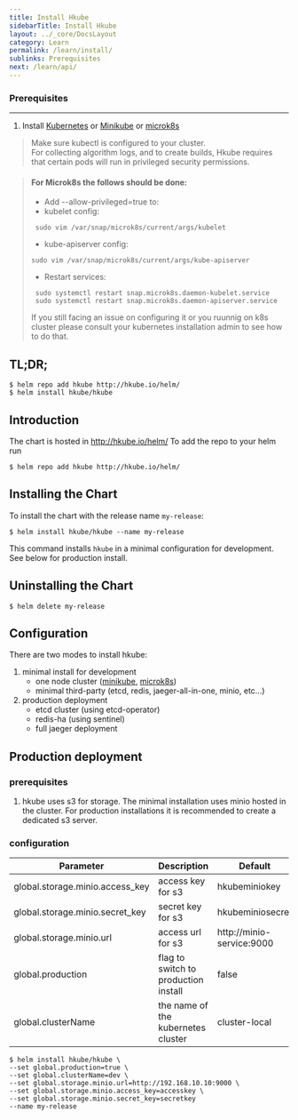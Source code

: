 ```yaml
---
title: Install Hkube
sidebarTitle: Install Hkube
layout: ../_core/DocsLayout
category: Learn
permalink: /learn/install/
sublinks: Prerequisites
next: /learn/api/
---
```


### Prerequisites

---

1. Install [Kubernetes](https://kubernetes.io/docs/user-journeys/users/application-developer/foundational/#section-1) or [Minikube](https://kubernetes.io/docs/tasks/tools/install-minikube/) or [microk8s](https://microk8s.io/)

> Make sure kubectl is configured to your cluster.  
> For collecting algorithm logs, and to create builds, Hkube requires that certain pods will run in privileged security permissions.

> #### For Microk8s the follows should be done:
>
> - Add --allow-privileged=true to:
> - kubelet config:
>
> ```console
>  sudo vim /var/snap/microk8s/current/args/kubelet
> ```
>
> - kube-apiserver config:
>
> ```console
> sudo vim /var/snap/microk8s/current/args/kube-apiserver
> ```
>
> - Restart services:
>
> ```console
>  sudo systemctl restart snap.microk8s.daemon-kubelet.service
>  sudo systemctl restart snap.microk8s.daemon-apiserver.service
> ```
>
> If you still facing an issue on configuring it or you ruunnig on k8s cluster please consult your kubernetes installation admin to see how to do that.

## TL;DR;

```console
$ helm repo add hkube http://hkube.io/helm/
$ helm install hkube/hkube
```

## Introduction

The chart is hosted in http://hkube.io/helm/
To add the repo to your helm run

```console
$ helm repo add hkube http://hkube.io/helm/
```

## Installing the Chart

To install the chart with the release name `my-release`:

```console
$ helm install hkube/hkube --name my-release
```

This command installs `hkube` in a minimal configuration for development. See below for production install.

## Uninstalling the Chart

```console
$ helm delete my-release
```

## Configuration

There are two modes to install hkube:

1. minimal install for development
   - one node cluster ([minikube](https://kubernetes.io/docs/tasks/tools/install-minikube/), [microk8s](https://microk8s.io/))
   - minimal third-party (etcd, redis, jaeger-all-in-one, minio, etc...)
2. production deployment
   - etcd cluster (using etcd-operator)
   - redis-ha (using sentinel)
   - full jaeger deployment

## Production deployment

### prerequisites

1. hkube uses s3 for storage. The minimal installation uses minio hosted in the cluster. For production installations it is recommended to create a dedicated s3 server.

### configuration

| Parameter                       | Description                          | Default                   |
| ------------------------------- | ------------------------------------ | ------------------------- |
| global.storage.minio.access_key | access key for s3                    | hkubeminiokey             |
| global.storage.minio.secret_key | secret key for s3                    | hkubeminiosecret          |
| global.storage.minio.url        | access url for s3                    | http://minio-service:9000 |
| global.production               | flag to switch to production install | false                     |
| global.clusterName              | the name of the kubernetes cluster   | cluster-local             |

```console
$ helm install hkube/hkube \
--set global.production=true \
--set global.clusterName=dev \
--set global.storage.minio.url=http://192.168.10.10:9000 \
--set global.storage.minio.access_key=accesskey \
--set global.storage.minio.secret_key=secretkey
--name my-release
```

<!-- ```hkube-box
# { "hkube": true, "url": "/learn", "title": "next &rarr;", "text": "Learn More" }
``` -->
